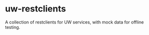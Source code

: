 uw-restclients
==============

A collection of restclients for UW services, with mock data for offline testing.
